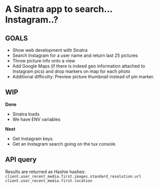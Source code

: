 # A Sinatra app to search... Instagram..?

## GOALS
* Show web development with Sinatra
* Search Instagram for a user name and return last 25 pictures
* Throw picture info onto a view
* Add Google Maps (if there is indeed geo information attached to
  Instagram pics) and drop markers on map for each photo
* Additional difficulty: Preview picture thumbnail instead of pin
  marker.

## WIP
**Done**
* Sinatra loads
* We have ENV variables

**Next**
* Get Instagram keys.
* Get an Instagram search going on the tux console.

## API query
Results are returned as Hashie hashes:
`client.user_recent_media.first.images.standard_resolution.url`
`client.user_recent_media.first.location`
